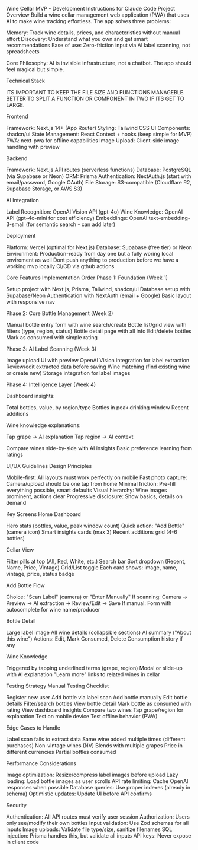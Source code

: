 Wine Cellar MVP - Development Instructions for Claude Code
Project Overview
Build a wine cellar management web application (PWA) that uses AI to make wine tracking effortless. The app solves three problems:

Memory: Track wine details, prices, and characteristics without manual effort
Discovery: Understand what you own and get smart recommendations
Ease of use: Zero-friction input via AI label scanning, not spreadsheets

Core Philosophy: AI is invisible infrastructure, not a chatbot. The app should feel magical but simple.

Technical Stack

ITS IMPORTANT TO KEEP THE FILE SIZE AND FUNCTIONS MANAGEBLE. BETTER TO SPLIT A FUNCTION OR COMPONENT IN TWO IF ITS GET TO LARGE.

Frontend

Framework: Next.js 14+ (App Router)
Styling: Tailwind CSS
UI Components: shadcn/ui
State Management: React Context + hooks (keep simple for MVP)
PWA: next-pwa for offline capabilities
Image Upload: Client-side image handling with preview

Backend

Framework: Next.js API routes (serverless functions)
Database: PostgreSQL (via Supabase or Neon)
ORM: Prisma
Authentication: NextAuth.js (start with email/password, Google OAuth)
File Storage: S3-compatible (Cloudflare R2, Supabase Storage, or AWS S3)

AI Integration

Label Recognition: OpenAI Vision API (gpt-4o)
Wine Knowledge: OpenAI API (gpt-4o-mini for cost efficiency)
Embeddings: OpenAI text-embedding-3-small (for semantic search - can add later)

Deployment

Platform: Vercel (optimal for Next.js)
Database: Supabase (free tier) or Neon
Environment: Production-ready from day one but a fully woring local enviroment as well
Dont push anything to production before we have a working mvp locally
CI/CD via gthub actions

Core Features Implementation Order
Phase 1: Foundation (Week 1)

Setup project with Next.js, Prisma, Tailwind, shadcn/ui
Database setup with Supabase/Neon
Authentication with NextAuth (email + Google)
Basic layout with responsive nav

Phase 2: Core Bottle Management (Week 2)

Manual bottle entry form with wine search/create
Bottle list/grid view with filters (type, region, status)
Bottle detail page with all info
Edit/delete bottles
Mark as consumed with simple rating

Phase 3: AI Label Scanning (Week 3)

Image upload UI with preview
OpenAI Vision integration for label extraction
Review/edit extracted data before saving
Wine matching (find existing wine or create new)
Storage integration for label images

Phase 4: Intelligence Layer (Week 4)

Dashboard insights:

Total bottles, value, by region/type
Bottles in peak drinking window
Recent additions


Wine knowledge explanations:

Tap grape → AI explanation
Tap region → AI context


Compare wines side-by-side with AI insights
Basic preference learning from ratings

UI/UX Guidelines
Design Principles

Mobile-first: All layouts must work perfectly on mobile
Fast photo capture: Camera/upload should be one tap from home
Minimal friction: Pre-fill everything possible, smart defaults
Visual hierarchy: Wine images prominent, actions clear
Progressive disclosure: Show basics, details on demand

Key Screens
Home Dashboard

Hero stats (bottles, value, peak window count)
Quick action: "Add Bottle" (camera icon)
Smart insights cards (max 3)
Recent additions grid (4-6 bottles)

Cellar View

Filter pills at top (All, Red, White, etc.)
Search bar
Sort dropdown (Recent, Name, Price, Vintage)
Grid/List toggle
Each card shows: image, name, vintage, price, status badge

Add Bottle Flow

Choice: "Scan Label" (camera) or "Enter Manually"
If scanning: Camera → Preview → AI extraction → Review/Edit → Save
If manual: Form with autocomplete for wine name/producer

Bottle Detail

Large label image
All wine details (collapsible sections)
AI summary ("About this wine")
Actions: Edit, Mark Consumed, Delete
Consumption history if any

Wine Knowledge

Triggered by tapping underlined terms (grape, region)
Modal or slide-up with AI explanation
"Learn more" links to related wines in cellar

Testing Strategy
Manual Testing Checklist

 Register new user
 Add bottle via label scan
 Add bottle manually
 Edit bottle details
 Filter/search bottles
 View bottle detail
 Mark bottle as consumed with rating
 View dashboard insights
 Compare two wines
 Tap grape/region for explanation
 Test on mobile device
 Test offline behavior (PWA)

Edge Cases to Handle

Label scan fails to extract data
Same wine added multiple times (different purchases)
Non-vintage wines (NV)
Blends with multiple grapes
Price in different currencies
Partial bottles consumed


Performance Considerations

Image optimization: Resize/compress label images before upload
Lazy loading: Load bottle images as user scrolls
API rate limiting: Cache OpenAI responses when possible
Database queries: Use proper indexes (already in schema)
Optimistic updates: Update UI before API confirms


Security

Authentication: All API routes must verify user session
Authorization: Users only see/modify their own bottles
Input validation: Use Zod schemas for all inputs
Image uploads: Validate file type/size, sanitize filenames
SQL injection: Prisma handles this, but validate all inputs
API keys: Never expose in client code
